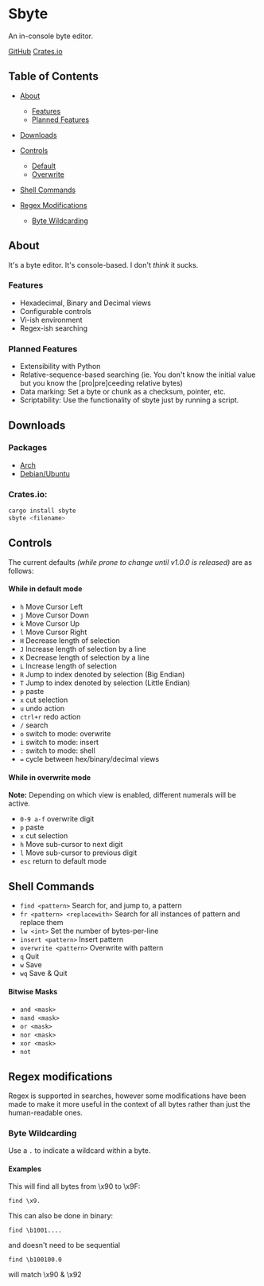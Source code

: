# Sbyte
An in-console byte editor.

[GitHub](https://github.com/quintinfsmith/sbyte)
[Crates.io](https://crates.io/crates/sbyte)

## Table of Contents
- [About](#abt)
    - [Features](#abt_a)
    - [Planned Features](#abt_b)
- [Downloads](#dls)

- [Controls](#ctrls)
    - [Default](#ctrls_a)
    - [Overwrite](#ctrls_b)
- [Shell Commands](#shell)
- [Regex Modifications](#rgx)
    - [Byte Wildcarding](#rgx_a)


<a name="abt"></a>
## About
It's a byte editor. It's console-based. I don't *think* it sucks.

<a name="abt_a"></a>
### Features
- Hexadecimal, Binary and Decimal views
- Configurable controls
- Vi-ish environment
- Regex-ish searching


<a name="abt_b"></a>
### Planned Features
- Extensibility with Python
- Relative-sequence-based searching (ie. You don't know the initial value but you know the [pro|pre]ceeding relative bytes)
- Data marking: Set a byte or chunk as a checksum, pointer, etc.
- Scriptability: Use the functionality of sbyte just by running a script.

<a name="dls"></a>
## Downloads
### Packages
- [Arch](https://github.com/quintinfsmith/sbyte/releases/download/v0.1.0/sbyte-0.1.0.tar.gz)
- [Debian/Ubuntu](https://github.com/quintinfsmith/sbyte/releases/download/v0.1.0/sbyte-0.1.0.deb)

### Crates.io:
```bash
cargo install sbyte
sbyte <filename>
```


<a name="ctrls"></a>
## Controls
The current defaults *(while prone to change until v1.0.0 is released)* are as follows:
#### While in default mode
<a name="ctrls_a"></a>
- `h` Move Cursor Left
- `j` Move Cursor Down
- `k` Move Cursor Up
- `l` Move Cursor Right
- `H` Decrease length of selection
- `J` Increase length of selection by a line
- `K` Decrease length of selection by a line
- `L` Increase length of selection
- `R` Jump to index denoted by selection (Big Endian)
- `T` Jump to index denoted by selection (Little Endian)
- `p` paste
- `x` cut selection
- `u` undo action
- `ctrl+r` redo action
- `/` search
- `o` switch to mode: overwrite
- `i` switch to mode: insert
- `:` switch to mode: shell
- `=` cycle between hex/binary/decimal views

#### While in overwrite mode
<a name="ctrls_b"></a>
**Note:** Depending on which view is enabled, different numerals will be active.
- `0-9 a-f` overwrite digit
- `p` paste
- `x` cut selection
- `h` Move sub-cursor to next digit
- `l` Move sub-cursor to previous digit
- `esc` return to default mode


<a name="shell"></a>
## Shell Commands
- `find <pattern>` Search for, and jump to, a pattern
- `fr <pattern> <replacewith>` Search for all instances of pattern and replace them
- `lw <int>` Set the number of bytes-per-line
- `insert <pattern>` Insert pattern
- `overwrite <pattern>` Overwrite with pattern
- `q` Quit
- `w` Save
- `wq` Save & Quit

#### Bitwise Masks
- `and <mask>`
- `nand <mask>`
- `or <mask>`
- `nor <mask>`
- `xor <mask>`
- `not`


<a name="rgx"></a>
## Regex modifications
Regex is supported in searches, however some modifications have been made to make it more useful in the context of all bytes rather than just the human-readable ones.
<a name="rgx_a"></a>
### Byte Wildcarding
Use a `.` to indicate a wildcard within a byte.
#### Examples
This will find all bytes from \x90 to \x9F:
```
find \x9.
```

This can also be done in binary:
```
find \b1001....
```
and doesn't need to be sequential
```
find \b100100.0
```
will match \x90 & \x92

